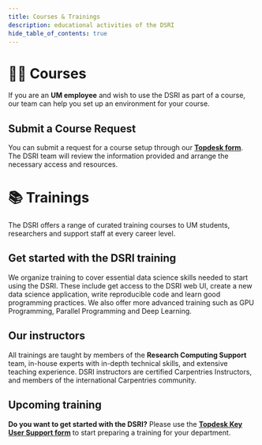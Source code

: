 ```yaml
---
title: Courses & Trainings
description: educational activities of the DSRI 
hide_table_of_contents: true
---
```


# 🧑‍🏫 Courses
 
If you are an **UM employee** and wish to use the DSRI as part of a course, our team can help you set up an environment for your course.

## Submit a Course Request

You can submit a request for a course setup through our [**Topdesk form**](https://servicedesk.icts.maastrichtuniversity.nl/tas/public/ssp/content/serviceflow?unid=dfa8697cb7d1430ea11dd5cd458458f8).
The DSRI team will review the information provided and arrange the necessary access and resources.


# 📚 Trainings

The DSRI offers a range of curated training courses to UM students, researchers and support staff at every career level.


## Get started with the DSRI training

We organize training to cover essential data science skills needed to start using the DSRI. These include get access to the DSRI web UI, create a new data science application, write reproducible code and learn good programming practices. We also offer more advanced training such as GPU Programming, Parallel Programming and Deep Learning. 


## Our instructors

All trainings are taught by members of the **Research Computing Support** team, in-house experts with in-depth technical skills, and extensive teaching experience. DSRI instructors are certified Carpentries Instructors, and members of the international Carpentries community.


## Upcoming training

**Do you want to get started with the DSRI?** Please use the [**Topdesk Key User Support form**](https://servicedesk.icts.maastrichtuniversity.nl/tas/public/ssp/content/serviceflow?unid=072e82c05082423db8a406c52145194b) to start preparing a training for your department.


[ ## Past training]: #

[ ### 1. Learning the basics: Quick start with the DSRI at the DKE _(6 April 2022)_]: #

[ Students from DKE learned the basics on how and why to use the Data Science Research Infrastructure (DSRI) for their data science projects. Together with Prof. Enrique Hortal from DKE, we demostrated the usefulness of using DSRI.]: #

[<img src="/img/workshop1.jpg" alt="Login screen" style={{maxWidth: '40%', maxHeight: '40%'}} class = "center" />]: #
